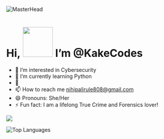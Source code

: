 ![MasterHead](https://media2.giphy.com/media/v1.Y2lkPTc5MGI3NjExbHluMGkzanF3b3AwZTNqMXdqdmN4Y3Z0YmplODNuZzdpbHJhZ3Y4ayZlcD12MV9pbnRlcm5hbF9naWZfYnlfaWQmY3Q9Zw/BemKqR9RDK4V2/giphy.gif)
# Hi, <img src="https://media4.giphy.com/media/v1.Y2lkPTc5MGI3NjExb3B5MTllZW5qNjVkamtmMXBsNDhnaXljMG92ZnFpMWtwNXdkNjR4eSZlcD12MV9pbnRlcm5hbF9naWZfYnlfaWQmY3Q9cw/jWpL2iULMHLoifwZKD/giphy.gif" width="80"> I’m @KakeCodes
- 👀 I’m interested in Cybersecurity
- 🌱 I’m currently learning Python
- 💞
- 📫 How to reach me [nihipalirule808@gmail.com](mailto:nihipalirule808@gmail.com)
- 😄 Pronouns: She/Her
- ⚡ Fun fact: I am a lifelong True Crime and Forensics lover!


![](https://github-readme-streak-stats.herokuapp.com/?user=KakeCodes&theme=radical&hide_border=false)

<div align="left">
  <img src="https://github-readme-stats.vercel.app/api/top-langs/?username=KakeCodes&langs_count=10&title_color=10b981&text_color=ffffff&icon_color=0891b2&bg_color=1c1917&hide_border=true&locale=en&custom_title=Top%20Languages" alt="Top Languages" />
</div>
